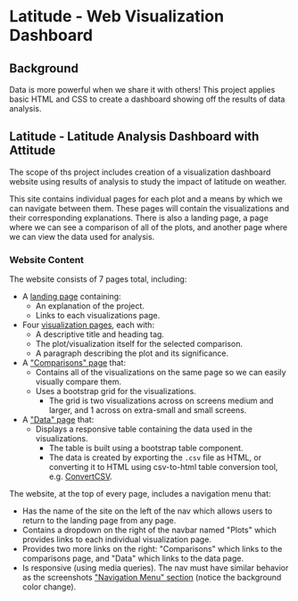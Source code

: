 # Latitude - Web Visualization Dashboard

## Background

Data is more powerful when we share it with others! This project applies basic HTML and CSS to create a dashboard showing off the results of data analysis.

## Latitude - Latitude Analysis Dashboard with Attitude

The scope of ths project includes creation of a visualization dashboard website using results of analysis to study the impact of latitude on weather.

This site contains individual pages for each plot and a means by which we can navigate between them. These pages will contain the visualizations and their corresponding explanations. There is also a landing page, a page where we can see a comparison of all of the plots, and another page where we can view the data used for analysis.

### Website Content

The website consists of 7 pages total, including:

* A [landing page](#landing-page) containing:
  * An explanation of the project.
  * Links to each visualizations page.
* Four [visualization pages](#visualization-pages), each with:
  * A descriptive title and heading tag.
  * The plot/visualization itself for the selected comparison.
  * A paragraph describing the plot and its significance.
* A ["Comparisons" page](#comparisons-page) that:
  * Contains all of the visualizations on the same page so we can easily visually compare them.
  * Uses a bootstrap grid for the visualizations.
    * The grid is two visualizations across on screens medium and larger, and 1 across on extra-small and small screens.
* A ["Data" page](#data-page) that:
  * Displays a responsive table containing the data used in the visualizations.
    * The table is built using a bootstrap table component.
    * The data is created by exporting the `.csv` file as HTML, or converting it to HTML using csv-to-html table conversion tool, e.g. [ConvertCSV](http://www.convertcsv.com/csv-to-html.htm).

The website, at the top of every page, includes a navigation menu that:

* Has the name of the site on the left of the nav which allows users to return to the landing page from any page.
* Contains a dropdown on the right of the navbar named "Plots" which provides links to each individual visualization page.
* Provides two more links on the right: "Comparisons" which links to the comparisons page, and "Data" which links to the data page.
* Is responsive (using media queries). The nav must have similar behavior as the screenshots ["Navigation Menu" section](#navigation-menu) (notice the background color change).
